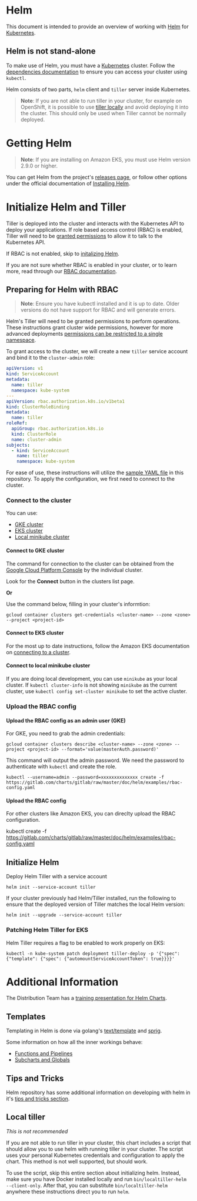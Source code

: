 # Helm

This document is intended to provide an overview of working with [Helm][helm] for [Kubernetes][k8s-io].

## Helm is not stand-alone

To make use of Helm, you must have a [Kubernetes][k8s-io] cluster. Follow the [dependencies documentation](../installation/dependencies.md)
to ensure you can access your cluster using `kubectl`.

Helm consists of two parts, `helm` client and `tiller` server inside Kubernetes.

> **Note**: If you are not able to run tiller in your cluster, for example on OpenShift, it is possible to use [tiller locally](#local-tiller) and avoid deploying it into the cluster. This should only be used when Tiller cannot be normally deployed.

# Getting Helm

> **Note**: If you are installing on Amazon EKS, you must use Helm version 2.9.0 or higher.

You can get Helm from the project's [releases page](https://github.com/kubernetes/helm/releases), or follow other options under the official documentation of [Installing Helm](https://docs.helm.sh/using_helm/#installing-helm).

# Initialize Helm and Tiller

Tiller is deployed into the cluster and interacts with the Kubernetes API to deploy your applications. If role based access control (RBAC) is enabled, Tiller will need to be [granted permissions](#preparing-for-helm-with-rbac) to allow it to talk to the Kubernetes API. 

If RBAC is not enabled, skip to [initalizing Helm](#initialize-helm).

If you are not sure whether RBAC is enabled in your cluster, or to learn more, read through our [RBAC documentation](../installation/rbac.md).

## Preparing for Helm with RBAC

> **Note**: Ensure you have kubectl installed and it is up to date. Older versions do not have support for RBAC and will generate errors.

Helm's Tiller will need to be granted permissions to perform operations. These instructions grant cluster wide permissions, however for more advanced deployments [permissions can be restricted to a single namespace](https://docs.helm.sh/using_helm/#example-deploy-tiller-in-a-namespace-restricted-to-deploying-resources-only-in-that-namespace). 

To grant access to the cluster, we will create a new `tiller` service account and bind it to the `cluster-admin` role:

```yaml
apiVersion: v1
kind: ServiceAccount
metadata:
  name: tiller
  namespace: kube-system
---
apiVersion: rbac.authorization.k8s.io/v1beta1
kind: ClusterRoleBinding
metadata:
  name: tiller
roleRef:
  apiGroup: rbac.authorization.k8s.io
  kind: ClusterRole
  name: cluster-admin
subjects:
  - kind: ServiceAccount
    name: tiller
    namespace: kube-system
```

For ease of use, these instructions will utilize the [sample YAML file](examples/rbac-config.yaml) in this repository. To apply the configuration, we first need to connect to the cluster.

### Connect to the cluster

You can use:

* [GKE cluster](#connect-to-gke-cluster)
* [EKS cluster](#connect-to-eks-cluster)
* [Local minikube cluster](#connect-to-local-minikube-cluster)

#### Connect to GKE cluster

The command for connection to the cluster can be obtained from the [Google Cloud Platform Console][gcp-k8s]
by the individual cluster.

Look for the **Connect** button in the clusters list page.

**Or**

Use the command below, filling in your cluster's informtion:

```
gcloud container clusters get-credentials <cluster-name> --zone <zone> --project <project-id>
```

#### Connect to EKS cluster

For the most up to date instructions, follow the Amazon EKS documentation on [connecting to a cluster](https://docs.aws.amazon.com/eks/latest/userguide/getting-started.html#eks-configure-kubectl).

#### Connect to local minikube cluster

If you are doing local development, you can use `minikube` as your
local cluster. If `kubectl cluster-info` is not showing `minikube` as the current
cluster, use `kubectl config set-cluster minikube` to set the active cluster.

### Upload the RBAC config


#### Upload the RBAC config as an admin user (GKE)

For GKE, you need to grab the admin credentials:

```
gcloud container clusters describe <cluster-name> --zone <zone> --project <project-id> --format='value(masterAuth.password)'
```

This command will output the admin password. We need the password to authenticate with `kubectl` and create the role.

```
kubectl --username=admin --password=xxxxxxxxxxxxxx create -f https://gitlab.com/charts/gitlab/raw/master/doc/helm/examples/rbac-config.yaml
```

#### Upload the RBAC config

For other clusters like Amazon EKS, you can direclty upload the RBAC configuration. 

kubectl create -f https://gitlab.com/charts/gitlab/raw/master/doc/helm/examples/rbac-config.yaml

## Initialize Helm

Deploy Helm Tiller with a service account

```
helm init --service-account tiller
```

If your cluster
previously had Helm/Tiller installed, run the following to ensure that the deployed version of Tiller matches the local Helm version:

```
helm init --upgrade --service-account tiller
```

### Patching Helm Tiller for EKS

Helm Tiller requires a flag to be enabled to work properly on EKS:

`kubectl -n kube-system patch deployment tiller-deploy -p '{"spec": {"template": {"spec": {"automountServiceAccountToken": true}}}}'`

# Additional Information

The Distribution Team has a [training presentation for Helm Charts](https://docs.google.com/presentation/d/1CStgh5lbS-xOdKdi3P8N9twaw7ClkvyqFN3oZrM1SNw/present).

## Templates

Templating in Helm is done via golang's [text/template][] and [sprig][].

Some information on how all the inner workings behave:
- [Functions and Pipelines][helm-func-pipeline]
- [Subcharts and Globals][helm-subchart-global]

## Tips and Tricks

Helm repository has some additional information on developing with helm in it's
[tips and tricks section](https://github.com/kubernetes/helm/blob/master/docs/charts_tips_and_tricks.md).


[helm]: https://helm.sh
[helm-using]: https://docs.helm.sh/using_helm
[k8s-io]: https://kubernetes.io/
[gcp-k8s]: https://console.cloud.google.com/kubernetes/list

[text/template]: https://golang.org/pkg/text/template/
[sprig]: https://godoc.org/github.com/Masterminds/sprig
[helm-func-pipeline]: https://github.com/kubernetes/helm/blob/master/docs/chart_template_guide/functions_and_pipelines.md
[helm-subchart-global]: https://github.com/kubernetes/helm/blob/master/docs/chart_template_guide/subcharts_and_globals.md

## Local tiller

_This is not recommended_

If you are not able to run tiller in your cluster, this chart includes a script
that should allow you to use helm with running tiller in your cluster. The
script uses your personal Kubernetes credentials and configuration to apply
the chart. This method is not well supported, but should work.

To use the script, skip this entire section about initializing helm. Instead,
make sure you have Docker installed locally and run
`bin/localtiller-helm --client-only`. After that, you can substitute
`bin/localtiller-helm` anywhere these instructions direct you to run `helm`.
